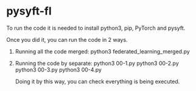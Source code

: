 # pysyft-fl
To run the code it is needed to install python3, pip, PyTorch and pysyft.

Once you did it, you can run the code in 2 ways.

1. Running all the code merged:
    python3 federated_learning_merged.py

2. Running the code by separate:
    python3 00-1.py
    python3 00-2.py
    python3 00-3.py
    python3 00-4.py

    Doing it by this way, you can check everything is being executed.